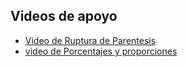 ## Videos de apoyo
- [Video de Ruptura de Parentesis](https://ujaverianacali.hosted.panopto.com/Panopto/Pages/Viewer.aspx?id=3838a2e5-1ac5-4bb4-b98d-b33e01310db5)
- [video de Porcentajes y proporciones](https://ujaverianacali.hosted.panopto.com/Panopto/Pages/Viewer.aspx?id=0a33300b-8904-4d7b-8531-b33e01310dd7)
